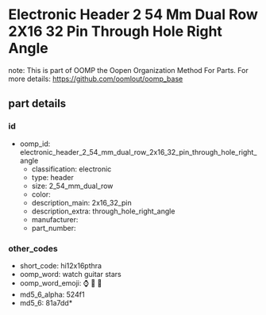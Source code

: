 # Electronic Header 2 54 Mm Dual Row 2X16 32 Pin Through Hole Right Angle  

note: This is part of OOMP the Oopen Organization Method For Parts. For more details: https://github.com/oomlout/oomp_base

##  part details





### id
* oomp_id: electronic_header_2_54_mm_dual_row_2x16_32_pin_through_hole_right_angle
  * classification: electronic
  * type: header
  * size: 2_54_mm_dual_row
  * color: 
  * description_main: 2x16_32_pin
  * description_extra: through_hole_right_angle
  * manufacturer: 
  * part_number: 

### other_codes
* short_code: hi12x16pthra
* oomp_word: watch guitar stars
* oomp_word_emoji: :watch: :guitar: :stars:
* md5_6_alpha: 524f1
* md5_6: 81a7dd* 